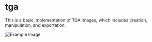 # tga
This is a basic implementation of TGA images, which includes creation, manipulation, and exportation.

![Example Image](testImage.tga "Example Image")
